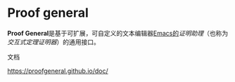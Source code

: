 # Proof general



**Proof General**是基于可扩展，可自定义的文本编辑器[Emacs的](https://www.gnu.org/software/emacs/)*证明助理*（也称为*交互式定理证明器*）的通用接口。






文档

https://proofgeneral.github.io/doc/















